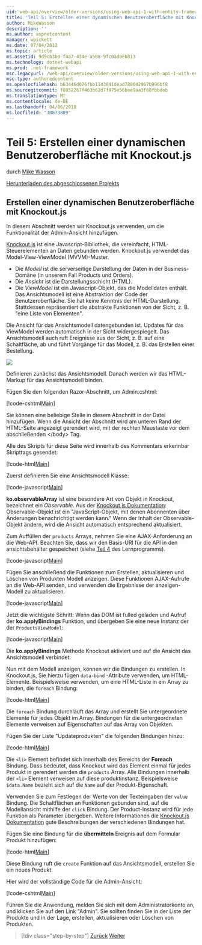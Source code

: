 ```yaml
---
uid: web-api/overview/older-versions/using-web-api-1-with-entity-framework-5/using-web-api-with-entity-framework-part-5
title: 'Teil 5: Erstellen einer dynamischen Benutzeroberfläche mit Knockout.js | Microsoft Docs'
author: MikeWasson
description: ''
ms.author: aspnetcontent
manager: wpickett
ms.date: 07/04/2012
ms.topic: article
ms.assetid: 9d9cb3b0-f4a7-434e-a508-9fc0ad0eb813
ms.technology: dotnet-webapi
ms.prod: .net-framework
msc.legacyurl: /web-api/overview/older-versions/using-web-api-1-with-entity-framework-5/using-web-api-with-entity-framework-part-5
msc.type: authoredcontent
ms.openlocfilehash: b63446d076fbb1143641dead788042967b996bf8
ms.sourcegitcommit: f8852267f463b62d7f975e56bea9aa3f68fbbdeb
ms.translationtype: MT
ms.contentlocale: de-DE
ms.lasthandoff: 04/06/2018
ms.locfileid: "30873809"
---
```

<a name="part-5-creating-a-dynamic-ui-with-knockoutjs"></a>Teil 5: Erstellen einer dynamischen Benutzeroberfläche mit Knockout.js
====================
durch [Mike Wasson](https://github.com/MikeWasson)

[Herunterladen des abgeschlossenen Projekts](http://code.msdn.microsoft.com/ASP-NET-Web-API-with-afa30545)

## <a name="creating-a-dynamic-ui-with-knockoutjs"></a>Erstellen einer dynamischen Benutzeroberfläche mit Knockout.js

In diesem Abschnitt werden wir Knockout.js verwenden, um die Funktionalität der Admin-Ansicht hinzufügen.

[Knockout.js](http://knockoutjs.com/) ist eine Javascript-Bibliothek, die vereinfacht, HTML-Steuerelementen an Daten gebunden werden. Knockout.js verwendet das Model-View-ViewModel (MVVM)-Muster.

- Die *Modell* ist die serverseitige Darstellung der Daten in der Business-Domäne (in unserem Fall Products und Orders).
- Die *Ansicht* ist die Darstellungsschicht (HTML).
- Die *ViewModel* ist ein Javascript-Objekt, das die Modelldaten enthält. Das Ansichtsmodell ist eine Abstraktion der Code der Benutzeroberfläche. Sie hat keine Kenntnis der HTML-Darstellung. Stattdessen repräsentiert die abstrakte Funktionen von der Sicht, z. B. "eine Liste von Elementen".

Die Ansicht für das Ansichtsmodell datengebunden ist. Updates für das ViewModel werden automatisch in der Sicht widergespiegelt. Das Ansichtsmodell auch ruft Ereignisse aus der Sicht, z. B. auf eine Schaltfläche, ab und führt Vorgänge für das Modell, z. B. das Erstellen einer Bestellung.

![](using-web-api-with-entity-framework-part-5/_static/image1.png)

Definieren zunächst das Ansichtsmodell. Danach werden wir das HTML-Markup für das Ansichtsmodell binden.

Fügen Sie den folgenden Razor-Abschnitt, um Admin.cshtml:

[!code-cshtml[Main](using-web-api-with-entity-framework-part-5/samples/sample1.cshtml)]

Sie können eine beliebige Stelle in diesem Abschnitt in der Datei hinzufügen. Wenn die Ansicht der Abschnitt wird am unteren Rand der HTML-Seite angezeigt gerendert wird, mit der rechten Maustaste vor dem abschließenden &lt;/body&gt; Tag.

Alle des Skripts für diese Seite wird innerhalb des Kommentars erkennbar Skripttags gesendet:

[!code-html[Main](using-web-api-with-entity-framework-part-5/samples/sample2.html)]

Zuerst definieren Sie eine Ansichtsmodell Klasse:

[!code-javascript[Main](using-web-api-with-entity-framework-part-5/samples/sample3.js)]

**ko.observableArray** ist eine besondere Art von Objekt in Knockout, bezeichnet ein *Observable*. Aus der [Knockout.js Dokumentation](http://knockoutjs.com/documentation/observables.html): Observable-Objekt ist ein "JavaScript-Objekt, mit denen Abonnenten über Änderungen benachrichtigt werden kann." Wenn der Inhalt der Observable-Objekt ändern, wird die Ansicht automatisch entsprechend aktualisiert.

Zum Auffüllen der `products` Arrays, nehmen Sie eine AJAX-Anforderung an die Web-API. Beachten Sie, dass wir den Basis-URI für die API in den ansichtsbehälter gespeichert (siehe [Teil 4](using-web-api-with-entity-framework-part-4.md) des Lernprogramms).

[!code-javascript[Main](using-web-api-with-entity-framework-part-5/samples/sample4.js?highlight=5)]

Fügen Sie anschließend die Funktionen zum Erstellen, aktualisieren und Löschen von Produkten Modell anzeigen. Diese Funktionen AJAX-Aufrufe an die Web-API senden, und verwenden die Ergebnisse der anzeigen-Modell zu aktualisieren.

[!code-javascript[Main](using-web-api-with-entity-framework-part-5/samples/sample5.js?highlight=7)]

Jetzt die wichtigste Schritt: Wenn das DOM ist fulled geladen und Aufruf der **ko.applyBindings** Funktion, und übergeben Sie eine neue Instanz der der `ProductsViewModel`:

[!code-javascript[Main](using-web-api-with-entity-framework-part-5/samples/sample6.js)]

Die **ko.applyBindings** Methode Knockout aktiviert und auf die Ansicht das Ansichtsmodell verbindet.

Nun mit dem Modell anzeigen, können wir die Bindungen zu erstellen. In Knockout.js, Sie hierzu fügen `data-bind` -Attribute verwenden, um HTML-Elemente. Beispielsweise verwenden, um eine HTML-Liste in ein Array zu binden, die `foreach` Bindung:

[!code-html[Main](using-web-api-with-entity-framework-part-5/samples/sample7.html?highlight=1)]

Die `foreach` Bindung durchläuft das Array und erstellt Sie untergeordnete Elemente für jedes Objekt im Array. Bindungen für die untergeordneten Elemente verweisen auf Eigenschaften auf das Array von Objekten.

Fügen Sie der Liste "Updateprodukten" die folgenden Bindungen hinzu:

[!code-html[Main](using-web-api-with-entity-framework-part-5/samples/sample8.html)]

Die `<li>` Element befindet sich innerhalb des Bereichs der **Foreach** Bindung. Dass bedeutet, dass Knockout wird das Element einmal für jedes Produkt in gerendert werden die `products` Array. Alle Bindungen innerhalb der `<li>` Element verweisen auf diese produktinstanz. Beispielsweise `$data.Name` bezieht sich auf die `Name` auf der Produkt-Eigenschaft.

Verwenden Sie zum Festlegen der Werte von der Texteingaben der `value` Bindung. Die Schaltflächen an Funktionen gebunden sind, auf die Modellansicht mithilfe der `click` Bindung. Der Product-Instanz wird für jede Funktion als Parameter übergeben. Weitere Informationen die [Knockout.js Dokumentation](http://knockoutjs.com/documentation/observables.html) gute Beschreibungen der verschiedenen Bindungen hat.

Fügen Sie eine Bindung für die **übermitteln** Ereignis auf dem Formular Produkt hinzufügen:

[!code-html[Main](using-web-api-with-entity-framework-part-5/samples/sample9.html)]

Diese Bindung ruft die `create` Funktion auf das Ansichtsmodell, erstellen Sie ein neues Produkt.

Hier wird der vollständige Code für die Admin-Ansicht:

[!code-cshtml[Main](using-web-api-with-entity-framework-part-5/samples/sample10.cshtml)]

Führen Sie die Anwendung, melden Sie sich mit dem Administratorkonto an, und klicken Sie auf den Link "Admin". Sie sollten finden Sie in der Liste der Produkte und in der Lage, erstellen, aktualisieren oder Löschen von Produkten.

> [!div class="step-by-step"]
> [Zurück](using-web-api-with-entity-framework-part-4.md)
> [Weiter](using-web-api-with-entity-framework-part-6.md)
